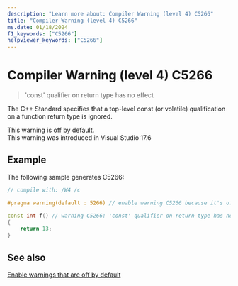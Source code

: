 ```yaml
---
description: "Learn more about: Compiler Warning (level 4) C5266"
title: "Compiler Warning (level 4) C5266"
ms.date: 01/18/2024
f1_keywords: ["C5266"]
helpviewer_keywords: ["C5266"]
---
```

# Compiler Warning (level 4) C5266

> 'const' qualifier on return type has no effect

The C++ Standard specifies that a top-level const (or volatile) qualification on a function return type is ignored.

This warning is off by default.\
This warning was introduced in Visual Studio 17.6

## Example

The following sample generates C5266:

```cpp
// compile with: /W4 /c

#pragma warning(default : 5266) // enable warning C5266 because it's off by default (or compile with /w45266)

const int f() // warning C5266: 'const' qualifier on return type has no effect
{
    return 13;
}
```

## See also

[Enable warnings that are off by default](../../preprocessor/compiler-warnings-that-are-off-by-default.md)